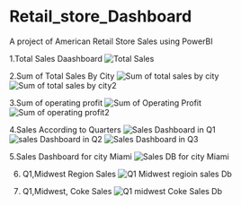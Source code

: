 # Retail_store_Dashboard
A project of American Retail Store Sales using PowerBI

1.Total Sales Daashboard
![Total Sales](https://github.com/user-attachments/assets/d88eb9d4-94ad-4989-80f5-9500b46db7a0)

2.Sum of Total Sales By City
![Sum of total sales by city](https://github.com/user-attachments/assets/9144fec3-08ab-4c7b-b86f-9fe26d6146d8)
![Sum of total sales by city2](https://github.com/user-attachments/assets/b0e41ea1-99ed-4f9d-9bb5-ff0474ac69b2)


3.Sum of operating profit
![Sum of Operating Profit](https://github.com/user-attachments/assets/bd4d23a7-e558-4207-9ccd-ba6f93245b71)
![Sum of operating profit2](https://github.com/user-attachments/assets/2ee5539b-bd9f-4192-82ff-56f2c38e91c2)

4.Sales According to Quarters
![Sales Dashboard in Q1](https://github.com/user-attachments/assets/b5dc0b7a-e870-4686-be8c-6e4db5520e5a)
![sales Dashboard in Q2](https://github.com/user-attachments/assets/c8ddfb4f-4d76-4070-acfc-aa845efb95d0)
![Sales Dashboard in Q3](https://github.com/user-attachments/assets/85dc9f98-8a26-47f8-9f34-2a968aa537ca)

5.Sales Dashboard for city Miami
![Sales DB for city Miami](https://github.com/user-attachments/assets/75942045-672e-4890-8cc7-f1e665ee2643)

6. Q1,Midwest Region Sales
![Q1 Midwest regioin sales Db](https://github.com/user-attachments/assets/90349abf-496d-40ac-abd9-244973088eda)

7. Q1,Midwest, Coke Sales
   ![Q1 midwest Coke Sales Db](https://github.com/user-attachments/assets/62dd0b82-4957-40fc-88e3-88dc192282e6)


